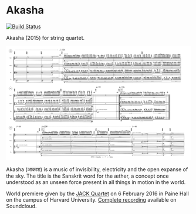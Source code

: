 Akasha
======

[![Build Status](
    https://api.travis-ci.org/trevorbaca/akasha.svg?branch=master)](
    https://api.travis-ci.org/trevorbaca/akasha)
<!---
[![Code style: black]
    (https://img.shields.io/badge/code%20style-black-000000.svg)]
    (https://github.com/ambv/black)
-->

Akasha (2015) for string quartet.

![Akasha page 7](akasha.png)

Akasha (आकाश) is a music of invisibility, electricity and the open expanse of
the sky. The title is the Sanskrit word for the æther, a concept once
understood as an unseen force present in all things in motion in the world. 

World premiere given by the [JACK Quartet](http:/jackquartet.com) on 6 February
2016 in Paine Hall on the campus of Harvard University. [Complete
recording](https://soundcloud.com/trevorbaca/akasha) available on Soundcloud.
